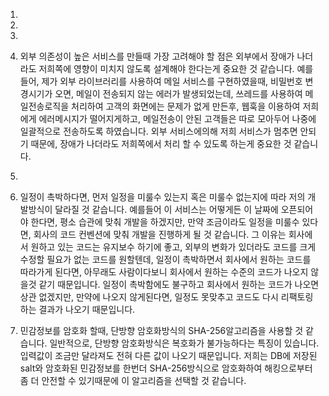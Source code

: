1.
2.
3.
4. 외부 의존성이 높은 서비스를 만들때 가장 고려해야 할 점은 외부에서 장애가 나더라도 저희쪽에 영향이 미치지 않도록
설계해야 한다는게 중요한 것 같습니다. 예를들어, 제가 외부 라이브러리를 사용하여 메일 서비스를 구현하였을때,
비밀번호 변경시기가 오면, 메일이 전송되지 않는 에러가 발생되었는데, 쓰레드를 사용하여 메일전송로직을 처리하여
고객의 화면에는 문제가 없게 만든후, 웹훅을 이용하여 저희에게 에러메시지가 떨어지게하고, 메일전송이 안된
고객들은 따로 모아두어 나중에 일괄적으로 전송하도록 하였습니다.
외부 서비스에의해 저희 서비스가 멈추면 안되기 때문에, 장애가 나더라도 저희쪽에서 처리 할 수 있도록 하는게 중요한 것 같습니다.

5.

6. 일정이 촉박하다면, 먼저 일정을 미룰수 있는지 혹은 미룰수 없는지에 따라 저의 개발방식이 달라질 것 같습니다.
예를들어 이 서비스는 어떻게든 이 날짜에 오픈되어야 한다면, 평소 습관에 맞춰 개발을 하겠지만,
만약 조금이라도 일정을 미룰수 있다면, 회사의 코드 컨벤션에 맞춰 개발을 진행하게 될 것 같습니다.
그 이유는 회사에서 원하고 있는 코드는 유지보수 하기에 좋고, 외부의 변화가 있더라도 코드를 크게 수정할 필요가 없는
코드를 원할텐데, 일정이 촉박하면서 회사에서 원하는 코드를 따라가게 된다면, 아무래도 사람이다보니 회사에서 원하는
수준의 코드가 나오지 않을것 같기 때문입니다. 일정이 촉박함에도 불구하고 회사에서 원하는 코드가 나오면
상관 없겠지만, 만약에 나오지 않게된다면, 일정도 못맞추고 코드도 다시 리팩토링하는 결과가 나오기 때문입니다.

7. 민감정보를 암호화 할때, 단방향 암호화방식의 SHA-256알고리즘을 사용할 것 같습니다.
일반적으로, 단방향 암호화방식은 복호화가 불가능하다는 특징이 있습니다. 입력값이 조금만 달라져도 전혀 다른 값이 나오기 때문입니다.
저희는 DB에 저장된 salt와 암호화된 민감정보를 한번더 SHA-256방식으로 암호화하여 해킹으로부터 좀 더 안전할 수 있기때문에
이 알고리즘을 선택할 것 같습니다.